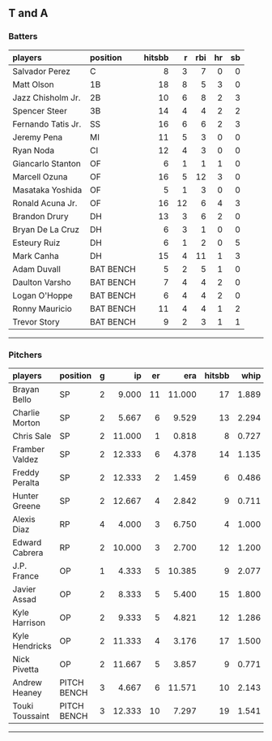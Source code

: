 ## T and A

### Batters

 
|players            |position  | hitsbb|  r| rbi| hr| sb| 
|:------------------|:---------|------:|--:|---:|--:|--:| 
|Salvador Perez     |C         |      8|  3|   7|  0|  0| 
|Matt Olson         |1B        |     18|  8|   5|  3|  0| 
|Jazz Chisholm Jr.  |2B        |     10|  6|   8|  2|  3| 
|Spencer Steer      |3B        |     14|  4|   4|  2|  2| 
|Fernando Tatis Jr. |SS        |     16|  6|   6|  2|  3| 
|Jeremy Pena        |MI        |     11|  5|   3|  0|  0| 
|Ryan Noda          |CI        |     12|  4|   3|  0|  0| 
|Giancarlo Stanton  |OF        |      6|  1|   1|  1|  0| 
|Marcell Ozuna      |OF        |     16|  5|  12|  3|  0| 
|Masataka Yoshida   |OF        |      5|  1|   3|  0|  0| 
|Ronald Acuna Jr.   |OF        |     16| 12|   6|  4|  3| 
|Brandon Drury      |DH        |     13|  3|   6|  2|  0| 
|Bryan De La Cruz   |DH        |      6|  3|   1|  0|  0| 
|Esteury Ruiz       |DH        |      6|  1|   2|  0|  5| 
|Mark Canha         |DH        |     15|  4|  11|  1|  3| 
|Adam Duvall        |BAT BENCH |      5|  2|   5|  1|  0| 
|Daulton Varsho     |BAT BENCH |      7|  4|   4|  2|  0| 
|Logan O'Hoppe      |BAT BENCH |      6|  4|   4|  2|  0| 
|Ronny Mauricio     |BAT BENCH |     11|  4|   4|  1|  2| 
|Trevor Story       |BAT BENCH |      9|  2|   3|  1|  1| 


* * *

### Pitchers

 
|players         |position    |  g|     ip| er|    era| hitsbb|  whip| so|  w| sv| 
|:---------------|:-----------|--:|------:|--:|------:|------:|-----:|--:|--:|--:| 
|Brayan Bello    |SP          |  2|  9.000| 11| 11.000|     17| 1.889| 12|  0|  0| 
|Charlie Morton  |SP          |  2|  5.667|  6|  9.529|     13| 2.294|  6|  0|  0| 
|Chris Sale      |SP          |  2| 11.000|  1|  0.818|      8| 0.727| 17|  0|  0| 
|Framber Valdez  |SP          |  2| 12.333|  6|  4.378|     14| 1.135| 15|  1|  0| 
|Freddy Peralta  |SP          |  2| 12.333|  2|  1.459|      6| 0.486| 15|  1|  0| 
|Hunter Greene   |SP          |  2| 12.667|  4|  2.842|      9| 0.711| 20|  0|  0| 
|Alexis Diaz     |RP          |  4|  4.000|  3|  6.750|      4| 1.000|  5|  1|  2| 
|Edward Cabrera  |RP          |  2| 10.000|  3|  2.700|     12| 1.200|  9|  0|  0| 
|J.P. France     |OP          |  1|  4.333|  5| 10.385|      9| 2.077|  0|  0|  0| 
|Javier Assad    |OP          |  2|  8.333|  5|  5.400|     15| 1.800| 12|  1|  0| 
|Kyle Harrison   |OP          |  2|  9.333|  5|  4.821|     12| 1.286|  5|  0|  0| 
|Kyle Hendricks  |OP          |  2| 11.333|  4|  3.176|     17| 1.500|  8|  0|  0| 
|Nick Pivetta    |OP          |  2| 11.667|  5|  3.857|      9| 0.771| 16|  0|  0| 
|Andrew Heaney   |PITCH BENCH |  3|  4.667|  6| 11.571|     10| 2.143|  6|  0|  0| 
|Touki Toussaint |PITCH BENCH |  3| 12.333| 10|  7.297|     19| 1.541| 11|  1|  0| 


* * *


